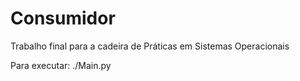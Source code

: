# Consumidor
Trabalho final para a cadeira de Práticas em Sistemas Operacionais

Para executar:
./Main.py
